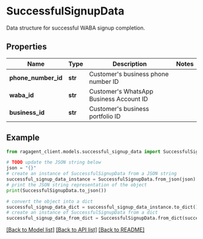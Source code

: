 # SuccessfulSignupData

Data structure for successful WABA signup completion.

## Properties

Name | Type | Description | Notes
------------ | ------------- | ------------- | -------------
**phone_number_id** | **str** | Customer&#39;s business phone number ID | 
**waba_id** | **str** | Customer&#39;s WhatsApp Business Account ID | 
**business_id** | **str** | Customer&#39;s business portfolio ID | 

## Example

```python
from ragagent_client.models.successful_signup_data import SuccessfulSignupData

# TODO update the JSON string below
json = "{}"
# create an instance of SuccessfulSignupData from a JSON string
successful_signup_data_instance = SuccessfulSignupData.from_json(json)
# print the JSON string representation of the object
print(SuccessfulSignupData.to_json())

# convert the object into a dict
successful_signup_data_dict = successful_signup_data_instance.to_dict()
# create an instance of SuccessfulSignupData from a dict
successful_signup_data_from_dict = SuccessfulSignupData.from_dict(successful_signup_data_dict)
```
[[Back to Model list]](../README.md#documentation-for-models) [[Back to API list]](../README.md#documentation-for-api-endpoints) [[Back to README]](../README.md)


